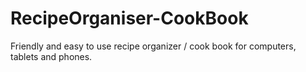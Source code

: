 # RecipeOrganiser-CookBook
Friendly and easy to use recipe organizer / cook book for computers, tablets and phones.

